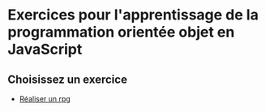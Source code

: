 # Exercices pour l'apprentissage de la programmation orientée objet en JavaScript

## Choisissez un exercice

- [Réaliser un rpg]()

